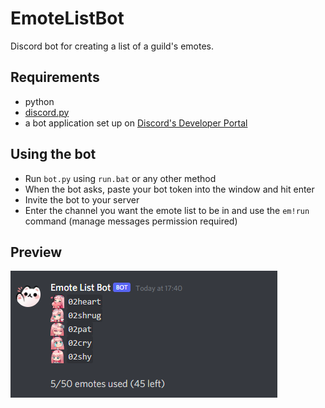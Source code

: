 # EmoteListBot
Discord bot for creating a list of a guild's emotes.

## Requirements
- python
- [discord.py](https://github.com/Rapptz/discord.py)
- a bot application set up on [Discord's Developer Portal](https://discord.com/developers/applications/)

## Using the bot
- Run `bot.py` using `run.bat` or any other method
- When the bot asks, paste your bot token into the window and hit enter
- Invite the bot to your server
- Enter the channel you want the emote list to be in and use the `em!run` command (manage messages permission required)

## Preview
![](preview.png)
